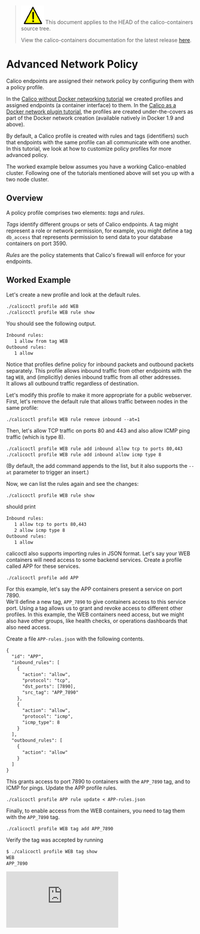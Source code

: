 <!--- master only -->
> ![warning](images/warning.png) This document applies to the HEAD of the calico-containers source tree.
>
> View the calico-containers documentation for the latest release [here](https://github.com/projectcalico/calico-containers/blob/v0.22.0/README.md).
<!--- else
> You are viewing the calico-containers documentation for release **release**.
<!--- end of master only -->

# Advanced Network Policy

Calico endpoints are assigned their network policy by configuring them with a 
policy profile.  

In the [Calico without Docker networking tutorial](calico-with-docker/without-docker-networking/README.md)
we created profiles and assigned endpoints (a container interface) to them.
In the [Calico as a Docker network plugin tutorial](calico-with-docker/docker-network-plugin/README.md),
the profiles are created under-the-covers as part of the Docker network
creation (available natively in Docker 1.9 and above).

By default, a Calico profile is created with rules and tags (identifiers) such
that endpoints with the same profile can all communicate with one another.  
In this tutorial, we look at how to customize policy profiles for more advanced 
policy.

The worked example below assumes you have a working Calico-enabled cluster.
Following one of the tutorials mentioned above will set you up with a two
node cluster.

## Overview

A policy profile comprises two elements: *tags* and *rules*.  

*Tags* identify different groups or sets of Calico endpoints.  A tag might
represent a role or network permission, for example, you might define a tag
`db_access` that represents permission to send data to your database containers
on port 3590.

*Rules* are the policy statements that Calico's firewall will enforce for your
endpoints.

## Worked Example

Let's create a new profile and look at the default rules.

    ./calicoctl profile add WEB
    ./calicoctl profile WEB rule show

You should see the following output.

    Inbound rules:
       1 allow from tag WEB 
    Outbound rules:
       1 allow

Notice that profiles define policy for inbound packets and outbound packets 
separately.  This profile allows inbound traffic from other endpoints with the 
tag `WEB`, and (implicitly) denies inbound traffic from all other addresses.  
It allows all outbound traffic regardless of destination.

Let's modify this profile to make it more appropriate for a public webserver. 
First, let's remove the default rule that allows traffic between nodes in the 
same profile:
```
./calicoctl profile WEB rule remove inbound --at=1
```

Then, let's allow TCP traffic on ports 80 and 443 and also allow ICMP ping 
traffic (which is type 8).

```
./calicoctl profile WEB rule add inbound allow tcp to ports 80,443
./calicoctl profile WEB rule add inbound allow icmp type 8
```
(By default, the add command appends to the list, but it also supports the 
`--at` parameter to trigger an insert.)

Now, we can list the rules again and see the changes:

```
./calicoctl profile WEB rule show
```

should print

```
Inbound rules:
   1 allow tcp to ports 80,443
   2 allow icmp type 8
Outbound rules:
   1 allow
```

calicoctl also supports importing rules in JSON format.  Let's say your WEB 
containers will need access to some backend services.  Create a profile called 
APP for these services.

    ./calicoctl profile add APP

For this example, let's say the APP containers present a service on port 7890.  
We'll define a new tag, `APP_7890` to give containers access to this service 
port.  Using a tag allows us to grant and revoke access to different other 
profiles.  In this example, the WEB containers need access, but we might also 
have other groups, like health checks, or operations dashboards that also need 
access.

Create a file `APP-rules.json` with the following contents.

    {
      "id": "APP", 
      "inbound_rules": [
        {
          "action": "allow",
          "protocol": "tcp", 
          "dst_ports": [7890],
          "src_tag": "APP_7890"
        }, 
        {
          "action": "allow", 
          "protocol": "icmp",
          "icmp_type": 8
        }
      ], 
      "outbound_rules": [
        {
          "action": "allow"
        }
      ]
    }

This grants access to port 7890 to containers with the `APP_7890` tag, and to 
ICMP for pings.  Update the APP profile rules.

    ./calicoctl profile APP rule update < APP-rules.json

Finally, to enable access from the WEB containers, you need to tag them with 
the `APP_7890` tag.

    ./calicoctl profile WEB tag add APP_7890

Verify the tag was accepted by running

    $ ./calicoctl profile WEB tag show
    WEB
    APP_7890

[![Analytics](https://calico-ga-beacon.appspot.com/UA-52125893-3/calico-containers/docs/AdvancedNetworkPolicy.md?pixel)](https://github.com/igrigorik/ga-beacon)

